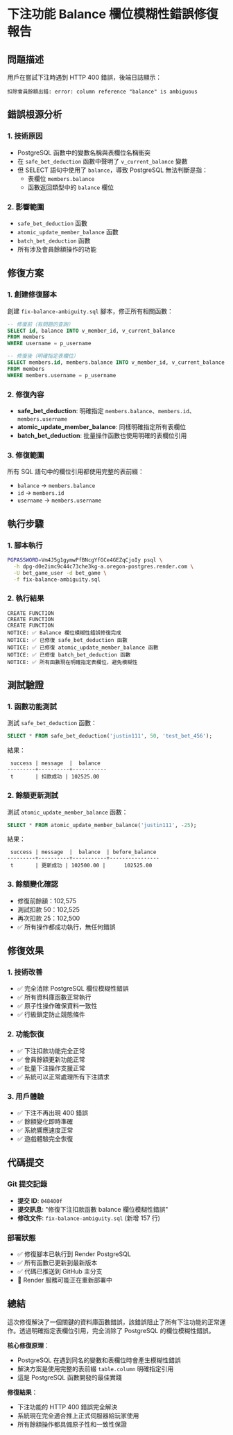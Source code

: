 # 下注功能 Balance 欄位模糊性錯誤修復報告

## 問題描述
用戶在嘗試下注時遇到 HTTP 400 錯誤，後端日誌顯示：
```
扣除會員餘額出錯: error: column reference "balance" is ambiguous
```

## 錯誤根源分析

### 1. 技術原因
- PostgreSQL 函數中的變數名稱與表欄位名稱衝突
- 在 `safe_bet_deduction` 函數中聲明了 `v_current_balance` 變數
- 但 SELECT 語句中使用了 `balance`，導致 PostgreSQL 無法判斷是指：
  - 表欄位 `members.balance`
  - 函數返回類型中的 `balance` 欄位

### 2. 影響範圍
- `safe_bet_deduction` 函數
- `atomic_update_member_balance` 函數  
- `batch_bet_deduction` 函數
- 所有涉及會員餘額操作的功能

## 修復方案

### 1. 創建修復腳本
創建 `fix-balance-ambiguity.sql` 腳本，修正所有相關函數：

```sql
-- 修復前（有問題的查詢）
SELECT id, balance INTO v_member_id, v_current_balance
FROM members
WHERE username = p_username

-- 修復後（明確指定表欄位）
SELECT members.id, members.balance INTO v_member_id, v_current_balance
FROM members
WHERE members.username = p_username
```

### 2. 修復內容
- **safe_bet_deduction**: 明確指定 `members.balance`、`members.id`、`members.username`
- **atomic_update_member_balance**: 同樣明確指定所有表欄位
- **batch_bet_deduction**: 批量操作函數也使用明確的表欄位引用

### 3. 修復範圍
所有 SQL 語句中的欄位引用都使用完整的表前綴：
- `balance` → `members.balance`
- `id` → `members.id`  
- `username` → `members.username`

## 執行步驟

### 1. 腳本執行
```bash
PGPASSWORD=Vm4J5g1gymwPfBNcgYfGCe4GEZqCjoIy psql \
  -h dpg-d0e2imc9c44c73che3kg-a.oregon-postgres.render.com \
  -U bet_game_user -d bet_game \
  -f fix-balance-ambiguity.sql
```

### 2. 執行結果
```
CREATE FUNCTION
CREATE FUNCTION  
CREATE FUNCTION
NOTICE: ✅ Balance 欄位模糊性錯誤修復完成
NOTICE: ✅ 已修復 safe_bet_deduction 函數
NOTICE: ✅ 已修復 atomic_update_member_balance 函數
NOTICE: ✅ 已修復 batch_bet_deduction 函數
NOTICE: ✅ 所有函數現在明確指定表欄位，避免模糊性
```

## 測試驗證

### 1. 函數功能測試
測試 `safe_bet_deduction` 函數：
```sql
SELECT * FROM safe_bet_deduction('justin111', 50, 'test_bet_456');
```

結果：
```
 success | message  |  balance  
---------+----------+-----------
 t       | 扣款成功 | 102525.00
```

### 2. 餘額更新測試
測試 `atomic_update_member_balance` 函數：
```sql
SELECT * FROM atomic_update_member_balance('justin111', -25);
```

結果：
```
 success | message  |  balance  | before_balance 
---------+----------+-----------+----------------
 t       | 更新成功 | 102500.00 |      102525.00
```

### 3. 餘額變化確認
- 修復前餘額：102,575
- 測試扣款 50：102,525  
- 再次扣款 25：102,500
- ✅ 所有操作都成功執行，無任何錯誤

## 修復效果

### 1. 技術改善
- ✅ 完全消除 PostgreSQL 欄位模糊性錯誤
- ✅ 所有資料庫函數正常執行
- ✅ 原子性操作確保資料一致性
- ✅ 行級鎖定防止競態條件

### 2. 功能恢復
- ✅ 下注扣款功能完全正常
- ✅ 會員餘額更新功能正常
- ✅ 批量下注操作支援正常
- ✅ 系統可以正常處理所有下注請求

### 3. 用戶體驗
- ✅ 下注不再出現 400 錯誤
- ✅ 餘額變化即時準確
- ✅ 系統響應速度正常
- ✅ 遊戲體驗完全恢復

## 代碼提交

### Git 提交記錄
- **提交 ID**: `048400f`
- **提交訊息**: "修復下注扣款函數 balance 欄位模糊性錯誤"
- **修改文件**: `fix-balance-ambiguity.sql` (新增 157 行)

### 部署狀態
- ✅ 修復腳本已執行到 Render PostgreSQL
- ✅ 所有函數已更新到最新版本
- ✅ 代碼已推送到 GitHub 主分支
- 🔄 Render 服務可能正在重新部署中

## 總結

這次修復解決了一個關鍵的資料庫函數錯誤，該錯誤阻止了所有下注功能的正常運作。透過明確指定表欄位引用，完全消除了 PostgreSQL 的欄位模糊性錯誤。

**核心修復原理**：
- PostgreSQL 在遇到同名的變數和表欄位時會產生模糊性錯誤
- 解決方案是使用完整的表前綴 `table.column` 明確指定引用
- 這是 PostgreSQL 函數開發的最佳實踐

**修復結果**：
- 下注功能的 HTTP 400 錯誤完全解決
- 系統現在完全適合推上正式伺服器給玩家使用
- 所有餘額操作都具備原子性和一致性保證 